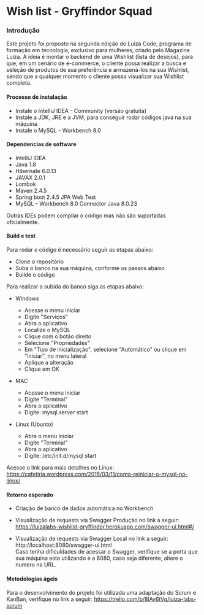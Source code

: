 # Wish list - Gryffindor Squad
### Introdução

Este projeto foi proposto na segunda edição do Luiza Code, programa de formação em tecnologia, exclusivo para mulheres, criado pelo Magazine Luiza.
A ideia é montar o backend de uma Wishlist (lista de desejos), para que, em um cenário de e-commerce, o cliente possa realizar a busca e seleção de produtos de sua preferência e armazená-los na sua Wishlist, sendo que a qualquer momento o cliente possa visualizar sua Wishlist completa.

#### Processo de instalação

- Instale o IntelliJ IDEA - Community (versão gratuita)
- Instale a JDK, JRE e a JVM, para conseguir rodar códigos java na sua máquina
- Instale o MySQL - Workbench 8.0

#### Dependencias de software

- IntelliJ IDEA
- Java 1.8
- Hibernate 6.0.13
- JAVAX 2.0.1
- Lombok
- Maven 2.4.5
- Spring boot 2.4.5
	JPA
	Web
	Test
- MySQL - Workbench 8.0
	Connector Java 8.0.23
		
Outras IDEs podem compilar o código mas não são suportadas oficialmente.
	
#### Build e test

Para rodar o código é necessário seguir as etapas abaixo:

- Clone o repositório
- Suba o banco na sua máquina, conforme os passos abaixo
- Builde o código

Para realizar a subida do banco siga as etapas abaixo:

- Windows

	- Acesse o menu iniciar
	- Digite "Serviços"
	- Abra o aplicativo
	- Localize o MySQL
	- Clique com o botão direito
	- Selecione "Propriedades"
	- Em "Tipo de inicialização", selecione "Automático" ou clique em "iniciar", no menu lateral
	- Aplique a alteração
	- Clique em OK
	
- MAC

	- Acesse o menu iniciar
	- Digite "Terminal"
	- Abra o aplicativo
	- Digite: mysql.server  start
	
- Linux (Ubunto)

	- Abra o menu iniciar
	- Digite "Terminal"
	- Abra o aplicativo
	- Digite: /etc/init.d/mysql start

Acesse o link para mais detalhes no Linux: https://cafetiria.wordpress.com/2015/03/11/como-reiniciar-o-mysql-no-linux/
		
#### Retorno esperado

- Criação de banco de dados automática no Workbench

- Visualização de requests via Swagger Produção no link a seguir: https://luizalabs-wishlist-gryffindor.herokuapp.com/swagger-ui.html#/
- Visualização de requests via Swagger Local no link a seguir: http://localhost:8080/swagger-ui.html	
    Caso tenha dificuldades de acessar o Swagger, verifique se a porta que sua máquina esta utilizando é a 8080, caso seja diferente, altere o numero na URL.

#### Metodologias ágeis

Para o desenvolvimento do projeto foi utilizada uma adaptação do Scrum e KanBan, verifique no link a seguir: https://trello.com/b/8lAv6tVq/luiza-labs-scrum
